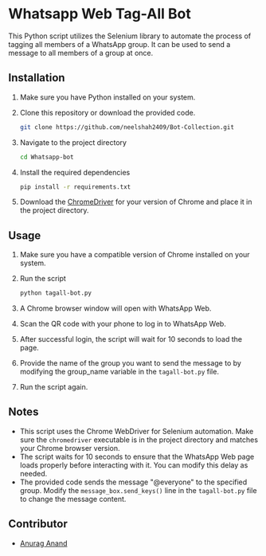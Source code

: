 # **Whatsapp Web Tag-All Bot**

This Python script utilizes the Selenium library to automate the process of tagging all members of a WhatsApp group. It can be used to send a message to all members of a group at once.

## Installation

1. Make sure you have Python installed on your system.
2. Clone this repository or download the provided code.

    ```bash
    git clone https://github.com/neelshah2409/Bot-Collection.git
    ```

3. Navigate to the project directory
    
    ```bash
    cd Whatsapp-bot
    ```
4. Install the required dependencies

    ```bash
    pip install -r requirements.txt
    ```
5. Download the [ChromeDriver](https://chromedriver.chromium.org/downloads) for your version of Chrome and place it in the project directory.

## Usage

1. Make sure you have a compatible version of Chrome installed on your system.
2. Run the script

    ```bash
    python tagall-bot.py
    ```
3.  A Chrome browser window will open with WhatsApp Web.
4.  Scan the QR code with your phone to log in to WhatsApp Web.
5.  After successful login, the script will wait for 10 seconds to load the page.
6.  Provide the name of the group you want to send the message to by modifying the group_name variable in the ```tagall-bot.py``` file.
7.  Run the script again.

## Notes

-   This script uses the Chrome WebDriver for Selenium automation. Make sure the ```chromedriver``` executable is in the project directory and matches your Chrome browser  version.
-   The script waits for 10 seconds to ensure that the WhatsApp Web page loads properly before interacting with it. You can modify this delay as needed.
-   The provided code sends the message "@everyone" to the specified group. Modify the ```message_box.send_keys()``` line in the ```tagall-bot.py``` file to change the message content.

## Contributor

-   [Anurag Anand](https://github.com/anuraganand92)